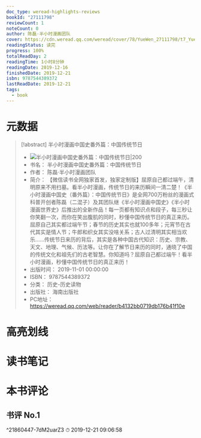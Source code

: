```yaml
---
doc_type: weread-highlights-reviews
bookId: "27111798"
reviewCount: 1
noteCount: 0
author: 陈磊·半小时漫画团队
cover: https://cdn.weread.qq.com/weread/cover/78/YueWen_27111798/t7_YueWen_27111798.jpg
readingStatus: 读完
progress: 100%
totalReadDay: 2
readingTime: 1小时8分钟
readingDate: 2019-12-16
finishedDate: 2019-12-21
isbn: 9787544389372
lastReadDate: 2019-12-21
tags:
  - book
---
```

# 元数据
> [!abstract] 半小时漫画中国史番外篇：中国传统节日
> - ![ 半小时漫画中国史番外篇：中国传统节日|200](https://cdn.weread.qq.com/weread/cover/78/YueWen_27111798/t7_YueWen_27111798.jpg)
> - 书名： 半小时漫画中国史番外篇：中国传统节日
> - 作者： 陈磊·半小时漫画团队
> - 简介： 【微信读书全网独家首发，独家定制版】屈原自己都过端午，清明原来不用扫墓。看半小时漫画，传统节日的来历瞬间一清二楚！《半小时漫画中国史（番外篇）：中国传统节日》是全网700万粉丝的漫画式科普开创者陈磊（二混子）及其团队继《半小时漫画中国史》《半小时漫画世界史》后推出的全新作品！每一页都有知识点和段子，每三秒让你笑翻一次，而你在笑出腹肌的同时，秒懂中国传统节日的真正来历。屈原自己其实都过端午节；春节的历史其实也就100多年；元宵节在古代其实是情人节；牛郎和织女其实没啥关系；古人过清明其实相当欢乐……传统节日来历的背后，其实是各种中国古代知识：历史、宗教、天文、地理、气候、历法等。让你在了解节日来历的同时，通晓了中国的传统文化和祖先们的古老智慧。你知道吗？屈原自己都过端午！看半小时漫画，秒懂中国传统节日的真正来历！
> - 出版时间： 2019-11-01 00:00:00
> - ISBN： 9787544389372
> - 分类： 历史-历史读物
> - 出版社： 海南出版社
> - PC地址：https://weread.qq.com/web/reader/b4132bb0719db176b41f10e

# 高亮划线

# 读书笔记

# 本书评论

## 书评 No.1 
 ^21860447-7dM2uarZ3
⏱ 2019-12-21 09:06:58

